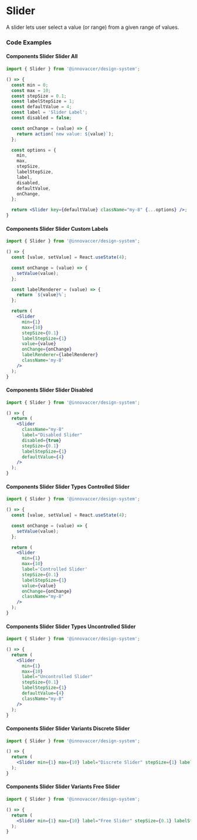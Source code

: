 # Slider

A slider lets user select a value (or range) from a given range of values.

### Code Examples

#### Components Slider Slider All

```jsx
import { Slider } from '@innovaccer/design-system';

() => {
  const min = 0;
  const max = 10;
  const stepSize = 0.1;
  const labelStepSize = 1;
  const defaultValue = 4;
  const label = 'Slider Label';
  const disabled = false;

  const onChange = (value) => {
    return action(`new value: ${value}`);
  };

  const options = {
    min,
    max,
    stepSize,
    labelStepSize,
    label,
    disabled,
    defaultValue,
    onChange,
  };

  return <Slider key={defaultValue} className="my-8" {...options} />;
}
```


#### Components Slider Slider Custom Labels

```jsx
import { Slider } from '@innovaccer/design-system';

() => {
  const [value, setValue] = React.useState(4);

  const onChange = (value) => {
    setValue(value);
  };

  const labelRenderer = (value) => {
    return `${value}%`;
  };

  return (
    <Slider
      min={1}
      max={10}
      stepSize={0.1}
      labelStepSize={1}
      value={value}
      onChange={onChange}
      labelRenderer={labelRenderer}
      className='my-8'
    />
  );
}
```


#### Components Slider Slider Disabled

```jsx
import { Slider } from '@innovaccer/design-system';

() => {
  return (
    <Slider
      className="my-8"
      label="Disabled Slider"
      disabled={true}
      stepSize={0.1}
      labelStepSize={1}
      defaultValue={4}
    />
  );
}
```


#### Components Slider Slider Types Controlled Slider

```jsx
import { Slider } from '@innovaccer/design-system';

() => {
  const [value, setValue] = React.useState(4);

  const onChange = (value) => {
    setValue(value);
  };

  return (
    <Slider
      min={1}
      max={10}
      label='Controlled Slider'
      stepSize={0.1}
      labelStepSize={1}
      value={value}
      onChange={onChange}
      className="my-8"
    />
  );
}
```


#### Components Slider Slider Types Uncontrolled Slider

```jsx
import { Slider } from '@innovaccer/design-system';

() => {
  return (
    <Slider
      min={1}
      max={10}
      label="Uncontrolled Slider"
      stepSize={0.1}
      labelStepSize={1}
      defaultValue={4}
      className="my-8"
    />
  );
}
```


#### Components Slider Slider Variants Discrete Slider

```jsx
import { Slider } from '@innovaccer/design-system';

() => {
  return (
    <Slider min={1} max={10} label="Discrete Slider" stepSize={1} labelStepSize={1} defaultValue={4} className="my-8" />
  );
}
```


#### Components Slider Slider Variants Free Slider

```jsx
import { Slider } from '@innovaccer/design-system';

() => {
  return (
    <Slider min={1} max={10} label="Free Slider" stepSize={0.1} labelStepSize={1} defaultValue={4} className="my-8" />
  );
}
```